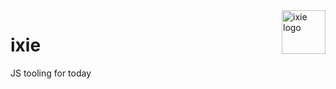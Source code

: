 <img align="right" src="https://owo.whats-th.is/8hft1WS.svg" height="70px" width="70px" alt="ixie logo">

# ixie

JS tooling for today
